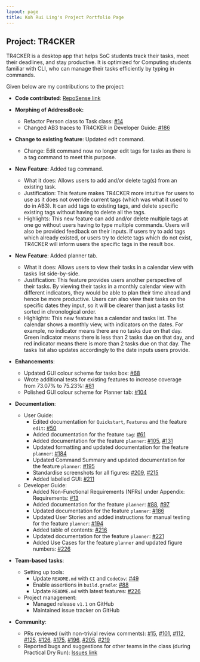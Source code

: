 ```yaml
---
layout: page
title: Koh Rui Ling's Project Portfolio Page
---
```


## Project: TR4CKER

TR4CKER is a desktop app that helps SoC students track their tasks, meet their deadlines, and stay productive. It is
optimized for Computing students familiar with CLI, who can manage their tasks efficiently by typing in commands.

Given below are my contributions to the project:

* **Code contributed**: [RepoSense link](https://nus-cs2103-ay2021s1.github.io/tp-dashboard/#breakdown=true&search=ruilingk)

* **Morphing of AddressBook:**
  * Refactor Person class to Task class: [\#14](https://github.com/AY2021S1-CS2103T-T10-2/tp/pull/14)
  * Changed AB3 traces to TR4CKER in Developer Guide: [\#186](https://github.com/AY2021S1-CS2103T-T10-2/tp/pull/186)

* **Change to existing feature**: Updated edit command.
  * Change: Edit command now no longer edit tags for tasks as there is a tag command to meet this purpose.

* **New Feature**: Added tag command.
  * What it does: Allows users to add and/or delete tag(s) from an existing task.
  * Justification: This feature makes TR4CKER more intuitive for users to use as it does not override current tags
  (which was what it used to do in AB3). It can add tags to existing tags, and delete specific existing tags without
  having to delete all the tags.
  * Highlights: This new feature can add and/or delete multiple tags at one go without users having to type multiple commands.
  Users will also be provided feedback on their inputs. If users try to add tags which already existed, or users try to
  delete tags which do not exist, TR4CKER will inform users the specific tags in the result box.
  
* **New Feature**: Added planner tab.
  * What it does: Allows users to view their tasks in a calendar view with tasks list side-by-side.
  * Justification: This feature provides users another perspective of their tasks. By viewing their tasks in a monthly
  calendar view with different indicators, they would be able to plan their time ahead and hence be more productive.
  Users can also view their tasks on the specific dates they input, so it will be clearer than just a tasks list sorted
  in chronological order.
  * Highlights: This new feature has a calendar and tasks list. The calendar shows a monthly view, with indicators on the
  dates. For example, no indicator means there are no tasks due on that day. Green indicator means there is less than 2
  tasks due on that day, and red indicator means there is more than 2 tasks due on that day. The tasks list also updates
  accordingly to the date inputs users provide. 

* **Enhancements**:
  * Updated GUI colour scheme for tasks box: [\#68](https://github.com/AY2021S1-CS2103T-T10-2/tp/pull/68)
  * Wrote additional tests for existing features to increase coverage from 73.07% to 75.23%: [\#81](https://github.com/AY2021S1-CS2103T-T10-2/tp/pull/81)
  * Polished GUI colour scheme for Planner tab: [\#104](https://github.com/AY2021S1-CS2103T-T10-2/tp/pull/104)

* **Documentation**:
  * User Guide:
    * Edited documentation for `Quickstart`, `Features` and the feature `edit`: [\#50](https://github.com/AY2021S1-CS2103T-T10-2/tp/pull/50)
    * Added documentation for the feature `tag`: [\#61](https://github.com/AY2021S1-CS2103T-T10-2/tp/pull/61)
    * Added documentation for the feature `planner`: [\#105](https://github.com/AY2021S1-CS2103T-T10-2/tp/pull/105), [\#131](https://github.com/AY2021S1-CS2103T-T10-2/tp/pull/131)
    * Updated formatting and updated documentation for the feature `planner`: [\#184](https://github.com/AY2021S1-CS2103T-T10-2/tp/pull/184)
    * Updated Command Summary and updated documentation for the feature `planner`: [\#195](https://github.com/AY2021S1-CS2103T-T10-2/tp/pull/195)
    * Standardise screenshots for all figures: [\#209](https://github.com/AY2021S1-CS2103T-T10-2/tp/pull/209), [\#215](https://github.com/AY2021S1-CS2103T-T10-2/tp/pull/215)
    * Added labelled GUI: [\#211](https://github.com/AY2021S1-CS2103T-T10-2/tp/pull/211)
  * Developer Guide:
    * Added Non-Functional Requirements (NFRs) under Appendix: Requirements: [\#13](https://github.com/AY2021S1-CS2103T-T10-2/tp/pull/13)
    * Added documentation for the feature `planner`: [\#88](https://github.com/AY2021S1-CS2103T-T10-2/tp/pull/88), [\#97](https://github.com/AY2021S1-CS2103T-T10-2/tp/pull/97)
    * Updated documentation for the feature `planner`: [\#186](https://github.com/AY2021S1-CS2103T-T10-2/tp/pull/186)
    * Updated User Stories and added instructions for manual testing for the feature `planner`: [\#194](https://github.com/AY2021S1-CS2103T-T10-2/tp/pull/194)
    * Added table of contents: [\#216](https://github.com/AY2021S1-CS2103T-T10-2/tp/pull/216)
    * Updated documentation for the feature `planner`: [\#221](https://github.com/AY2021S1-CS2103T-T10-2/tp/pull/221)
    * Added Use Cases for the feature `planner` and updated figure numbers: [\#226](https://github.com/AY2021S1-CS2103T-T10-2/tp/pull/226)

* **Team-based tasks**:
  * Setting up tools:
    * Update `README.md` with `CI` and `CodeCov`: [\#49](https://github.com/AY2021S1-CS2103T-T10-2/tp/pull/49)
    * Enable assertions in `build.gradle`: [\#88](https://github.com/AY2021S1-CS2103T-T10-2/tp/pull/88)
    * Update `README.md` with latest features: [\#226](https://github.com/AY2021S1-CS2103T-T10-2/tp/pull/226)
  * Project management:
    * Managed release `v1.1` on GitHub
    * Maintained issue tracker on GitHub

* **Community**:
  * PRs reviewed (with non-trivial review comments): [\#15](https://github.com/AY2021S1-CS2103T-T10-2/tp/pull/15), [\#101](https://github.com/AY2021S1-CS2103T-T10-2/tp/pull/101),
  [\#112](https://github.com/AY2021S1-CS2103T-T10-2/tp/pull/112), [\#125](https://github.com/AY2021S1-CS2103T-T10-2/tp/pull/125),
  [\#126](https://github.com/AY2021S1-CS2103T-T10-2/tp/pull/126), [\#175](https://github.com/AY2021S1-CS2103T-T10-2/tp/pull/175),
  [\#196](https://github.com/AY2021S1-CS2103T-T10-2/tp/pull/196), [\#205](https://github.com/AY2021S1-CS2103T-T10-2/tp/pull/205),
  [\#219](https://github.com/AY2021S1-CS2103T-T10-2/tp/pull/219)
  * Reported bugs and suggestions for other teams in the class (during Practical Dry Run): [Issues link](https://github.com/ruilingk/ped/issues)
